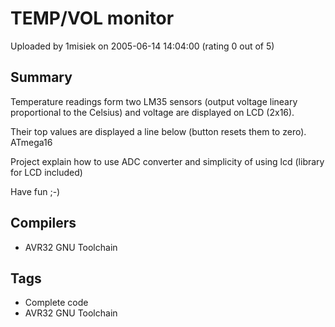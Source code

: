 # TEMP/VOL monitor

Uploaded by 1misiek on 2005-06-14 14:04:00 (rating 0 out of 5)

## Summary

Temperature readings form two LM35 sensors (output voltage lineary proportional to the Celsius) and voltage are displayed on LCD (2x16).  

Their top values are displayed a line below (button resets them to zero). ATmega16  

Project explain how to use ADC converter and simplicity of using lcd (library for LCD included)  

Have fun ;-)

## Compilers

- AVR32 GNU Toolchain

## Tags

- Complete code
- AVR32 GNU Toolchain
